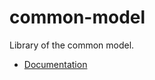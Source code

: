# common-model

Library of the common model.

- [Documentation](https://nexus.bremersee.org/repository/maven-sites/common-model/1.1.2/index.html)

